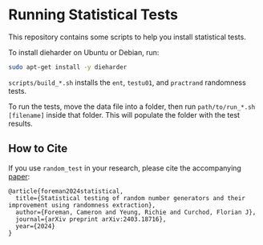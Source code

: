 # Running Statistical Tests

This repository contains some scripts to help you install statistical tests.

To install dieharder on Ubuntu or Debian, run:
```bash
sudo apt-get install -y dieharder
```

`scripts/build_*.sh` installs the `ent`, `testu01`, and `practrand` randomness tests.

To run the tests, move the data file into a folder, then run
`path/to/run_*.sh [filename]` inside that folder. This will populate the
folder with the test results.

## How to Cite
If you use `random_test` in your research, please cite the accompanying [paper](https://arxiv.org/abs/2403.18716):

```
@article{foreman2024statistical,
  title={Statistical testing of random number generators and their improvement using randomness extraction},
  author={Foreman, Cameron and Yeung, Richie and Curchod, Florian J},
  journal={arXiv preprint arXiv:2403.18716},
  year={2024}
}
```
